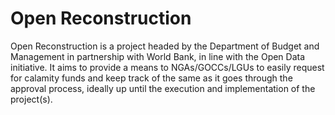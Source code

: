 Open Reconstruction
====================

Open Reconstruction is a project headed by the Department of Budget and Management in partnership with World Bank, in line with the Open Data initiative. It aims to provide a means to NGAs/GOCCs/LGUs to easily request for calamity funds and keep track of the same as it goes through the approval process, ideally up until the execution and implementation of the project(s).
